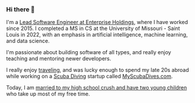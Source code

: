### Hi there 👋

I'm a [Lead Software Engineer at Enterprise Holdings](https://www.linkedin.com/in/samtihen/), where I have worked since 2015. I completed a MS in CS at the University of Missouri - Saint Louis in 2022, with an emphasis in artificial intelligence, machine learning, and data science.

I'm passionate about building software of all types, and really enjoy teaching and mentoring newer developers.

I really enjoy [traveling](https://www.youtube.com/watch?v=N9Ko-yvJzHU), and was lucky enough to spend my late 20s abroad while working on a [Scuba Diving](https://www.youtube.com/watch?v=3j4-ncvzolA) startup called [MyScubaDives.com](http://www.myscubadives.com).

Today, I am [married to my high school crush and have two young children](https://www.flickr.com/people/samtihen/) who take up most of my free time.

<!--
**samtihen/samtihen** is a ✨ _special_ ✨ repository because its `README.md` (this file) appears on your GitHub profile.

Here are some ideas to get you started:

- 🔭 I’m currently working on ...
- 🌱 I’m currently learning ...
- 👯 I’m looking to collaborate on ...
- 🤔 I’m looking for help with ...
- 💬 Ask me about ...
- 📫 How to reach me: ...
- 😄 Pronouns: ...
- ⚡ Fun fact: ...
-->
